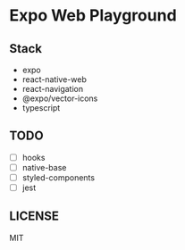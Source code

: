 # Expo Web Playground

## Stack

- expo
- react-native-web
- react-navigation
- @expo/vector-icons
- typescript

## TODO

- [ ] hooks
- [ ] native-base
- [ ] styled-components
- [ ] jest

## LICENSE

MIT
